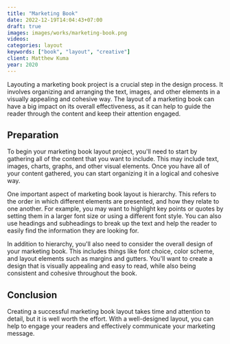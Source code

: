 ```yaml
---
title: "Marketing Book"
date: 2022-12-19T14:04:43+07:00
draft: true
images: images/works/marketing-book.png
videos:
categories: layout
keywords: ["book", "layout", "creative"]
client: Matthew Kuma
year: 2020
---
```


Layouting a marketing book project is a crucial step in the design process. It involves organizing and arranging the text, images, and other elements in a visually appealing and cohesive way. The layout of a marketing book can have a big impact on its overall effectiveness, as it can help to guide the reader through the content and keep their attention engaged.

## Preparation

To begin your marketing book layout project, you'll need to start by gathering all of the content that you want to include. This may include text, images, charts, graphs, and other visual elements. Once you have all of your content gathered, you can start organizing it in a logical and cohesive way.

One important aspect of marketing book layout is hierarchy. This refers to the order in which different elements are presented, and how they relate to one another. For example, you may want to highlight key points or quotes by setting them in a larger font size or using a different font style. You can also use headings and subheadings to break up the text and help the reader to easily find the information they are looking for.

In addition to hierarchy, you'll also need to consider the overall design of your marketing book. This includes things like font choice, color scheme, and layout elements such as margins and gutters. You'll want to create a design that is visually appealing and easy to read, while also being consistent and cohesive throughout the book.

## Conclusion

Creating a successful marketing book layout takes time and attention to detail, but it is well worth the effort. With a well-designed layout, you can help to engage your readers and effectively communicate your marketing message.
